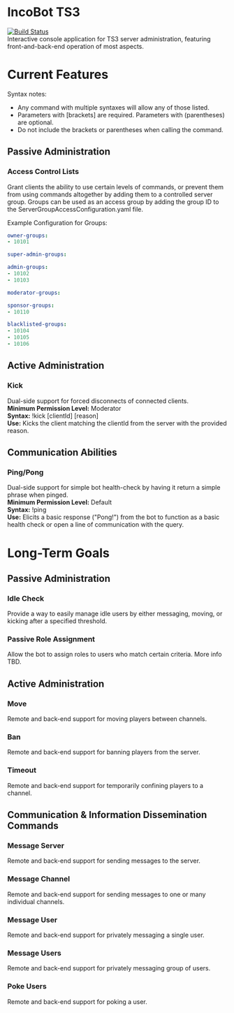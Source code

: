 # IncoBot TS3
[![Build Status](https://travis-ci.org/somefriggnidiot/IncoBot-TS3.svg?branch=master)](https://travis-ci.org/somefriggnidiot/IncoBot-TS3)  
Interactive console application for TS3 server administration, featuring front-and-back-end operation of most aspects.

# Current Features
Syntax notes:
- Any command with multiple syntaxes will allow any of those listed.
- Parameters with [brackets] are required. Parameters with (parentheses) are optional.
- Do not include the brackets or parentheses when calling the command.

## Passive Administration
### Access Control Lists
Grant clients the ability to use certain levels of commands, or prevent them from using commands 
altogether by adding them to a controlled server group. Groups can be used as an access group by 
adding the group ID to the ServerGroupAccessConfiguration.yaml file.

Example Configuration for Groups:
```yaml
owner-groups:
- 10101

super-admin-groups:

admin-groups:
- 10102
- 10103

moderator-groups:

sponsor-groups:
- 10110

blacklisted-groups:
- 10104
- 10105
- 10106
```

## Active Administration
### Kick
Dual-side support for forced disconnects of connected clients.  
**Minimum Permission Level:** Moderator  
**Syntax:** !kick [clientId] [reason]  
**Use:** Kicks the client matching the clientId from the server with the provided reason.

## Communication Abilities
### Ping/Pong
Dual-side support for simple bot health-check by having it return a simple phrase when pinged.  
**Minimum Permission Level:** Default  
**Syntax:** !ping  
**Use:** Elicits a basic response ("Pong!") from the bot to function as a basic health check or open a line of communication with the query.  
  
# Long-Term Goals  
## Passive Administration
### Idle Check 
Provide a way to easily manage idle users by either messaging, moving, or kicking after a specified threshold. 
### Passive Role Assignment
Allow the bot to assign roles to users who match certain criteria. More info TBD.

## Active Administration
### Move
Remote and back-end support for moving players between channels.
### Ban
Remote and back-end support for banning players from the server.
### Timeout
Remote and back-end support for temporarily confining players to a channel.

## Communication & Information Dissemination Commands
### Message Server
Remote and back-end support for sending messages to the server.
### Message Channel
Remote and back-end support for sending messages to one or many individual channels.
### Message User
Remote and back-end support for privately messaging a single user.
### Message Users
Remote and back-end support for privately messaging group of users.
### Poke Users
Remote and back-end support for poking a user.
